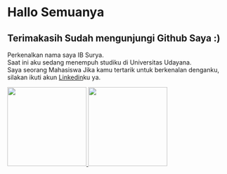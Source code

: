 # Hallo Semuanya 
Terimakasih Sudah mengunjungi Github Saya :)
--
Perkenalkan nama saya IB Surya.\
Saat ini aku sedang menempuh studiku di Universitas Udayana.\
Saya seorang Mahasiswa 
Jika kamu tertarik untuk berkenalan denganku, silakan ikuti akun [Linkedin](https://www.linkedin.com/in/ib-serya-widnyana/)ku ya.
 
<p align="left">
<a href="https://github.com/odesurya">
  <img height="180em" src="https://github-readme-stats-eight-theta.vercel.app/api?username=odesurya&show_icons=true&theme=algolia&include_all_commits=true&count_private=true"/>
  <img height="180em" src="https://github-readme-stats-eight-theta.vercel.app/api/top-langs/?username=odesurya&layout=compact&langs_count=8&theme=algolia"/>
</a>
</p>
